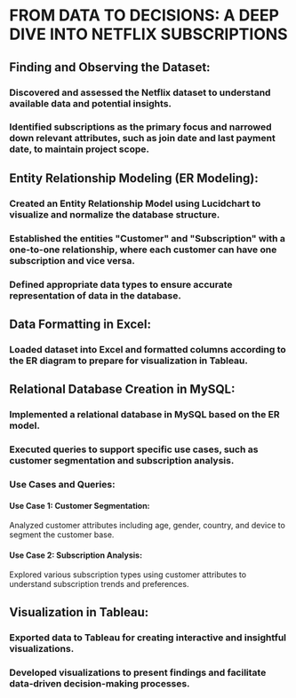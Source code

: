 # FROM DATA TO DECISIONS: A DEEP DIVE INTO NETFLIX SUBSCRIPTIONS
## Finding and Observing the Dataset:
### Discovered and assessed the Netflix dataset to understand available data and potential insights.
### Identified subscriptions as the primary focus and narrowed down relevant attributes, such as join date and last payment date, to maintain project scope.

## Entity Relationship Modeling (ER Modeling):
### Created an Entity Relationship Model using Lucidchart to visualize and normalize the database structure.
### Established the entities "Customer" and "Subscription" with a one-to-one relationship, where each customer can have one subscription and vice versa.
### Defined appropriate data types to ensure accurate representation of data in the database.

## Data Formatting in Excel:
### Loaded dataset into Excel and formatted columns according to the ER diagram to prepare for visualization in Tableau.

## Relational Database Creation in MySQL:
### Implemented a relational database in MySQL based on the ER model.
### Executed queries to support specific use cases, such as customer segmentation and subscription analysis.

### Use Cases and Queries:
#### Use Case 1: Customer Segmentation:
Analyzed customer attributes including age, gender, country, and device to segment the customer base.
#### Use Case 2: Subscription Analysis:
Explored various subscription types using customer attributes to understand subscription trends and preferences.

## Visualization in Tableau:
### Exported data to Tableau for creating interactive and insightful visualizations.
### Developed visualizations to present findings and facilitate data-driven decision-making processes.
